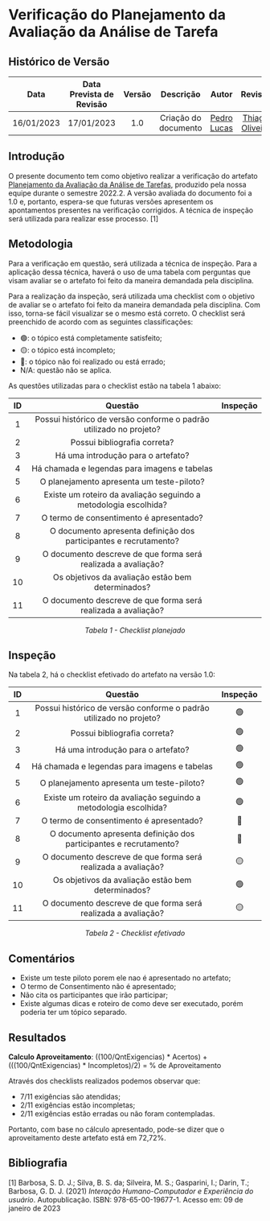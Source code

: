 # Verificação do Planejamento da Avaliação da Análise de Tarefa
## <a>Histórico de Versão</a>
|    Data    | Data Prevista de Revisão | Versão |      Descrição       |                   Autor                    |         Revisor          |
| :--------: | :----------------------: | :----: | :------------------: | :----------------------------------------: | :----------------------: |
| 16/01/2023 |        17/01/2023        |  1.0   | Criação do documento | [Pedro Lucas](https://github.com/PedroLSF) | [Thiago Oliveira](https://github.com/Thiab394) |

## <a>Introdução</a>
O presente documento tem como objetivo realizar a verificação do artefato [Planejamento da Avaliação da Análise de Tarefas](../../../../DesignAvaliacaoDesen/Nivel1/AnaliseDeTarefas/PlanejamentoAvAnaliseDeTarefas.md), produzido pela nossa equipe durante o semestre 2022.2. A versão avaliada do documento foi a 1.0 e, portanto, espera-se que futuras versões apresentem os apontamentos presentes na verificação corrigidos. A técnica de inspeção será utilizada para realizar esse processo. [1]

## <a>Metodologia</a>
Para a verificação em questão, será utilizada a técnica de inspeção. Para a aplicação dessa técnica, haverá o uso de uma tabela com perguntas que visam avaliar se o artefato foi feito da maneira demandada pela disciplina.

Para a realização da inspeção, será utilizada uma checklist com o objetivo de avaliar se o artefato foi feito da maneira demandada pela disciplina. Com isso, torna-se fácil visualizar se o mesmo está correto. O checklist será preenchido de acordo com as seguintes classificações:

* 🟢: o tópico está completamente satisfeito;
* 🟡: o tópico está incompleto;
* 🔴: o tópico não foi realizado ou está errado;
* N/A: questão não se aplica.

As questões utilizadas para o checklist estão na tabela 1 abaixo:

<center>

|  ID   |                              Questão                               | Inspeção |
| :---: | :----------------------------------------------------------------: | :------: |
|   1   | Possui histórico de versão conforme o padrão utilizado no projeto? |          |
|   2   |                    Possui bibliografia correta?                    |          |
|   3   |                 Há uma introdução para o artefato?                 |          |
|   4   |            Há chamada e legendas para imagens e tabelas            |          |
|   5   |             O planejamento apresenta um teste-piloto?              |          |
|   6   |  Existe um roteiro da avaliação seguindo a metodologia escolhida?  |          |
|   7   |              O termo de consentimento é apresentado?               |          |
|   8   | O documento apresenta definição dos participantes e recrutamento?  |          |
|   9   |   O documento descreve de que forma será realizada a avaliação?    |          |
|  10   |    Os objetivos da avaliação estão bem determinados?               |          |
|  11   |   O documento descreve de que forma será realizada a avaliação?    |          |

  
*Tabela 1 - Checklist planejado*

</center>

## <a>Inspeção</a>

Na tabela 2, há o checklist efetivado do artefato na versão 1.0:

<center>

|  ID   |                              Questão                               | Inspeção |
| :---: | :----------------------------------------------------------------: | :------: |
|   1   | Possui histórico de versão conforme o padrão utilizado no projeto? |    🟢      |
|   2   |                    Possui bibliografia correta?                    |    🟢      |
|   3   |                 Há uma introdução para o artefato?                 |    🟢     |
|   4   |            Há chamada e legendas para imagens e tabelas            |    🟢      |
|   5   |             O planejamento apresenta um teste-piloto?              |    🟢     |
|   6   |  Existe um roteiro da avaliação seguindo a metodologia escolhida?  |    🟢    |
|   7   |              O termo de consentimento é apresentado?               |    🔴     |
|   8   | O documento apresenta definição dos participantes e recrutamento?  |    🔴     |
|   9   |   O documento descreve de que forma será realizada a avaliação?    |    🟡     |
|  10   |    Os objetivos da avaliação estão bem determinados?               |    🟢     |
|  11   |   O documento descreve de que forma será realizada a avaliação?    |    🟡      |



  
*Tabela 2 - Checklist efetivado*

</center>

## <a>Comentários</a>
* Existe um teste piloto porem ele nao é apresentado no artefato;
* O termo de Consentimento não é apresentado;
* Não cita os participantes que irão participar;
* Existe algumas dicas e roteiro de como deve ser executado, porém poderia ter um tópico separado.

## <a>Resultados</a>
<a>**Calculo Aproveitamento**</a>: ((100/QntExigencias) * Acertos) + (((100/QntExigencias) * Incompletos)/2) = % de Aproveitamento

Através dos checklists realizados podemos observar que:

* 7/11 exigências são atendidas;
* 2/11 exigências estão incompletas;
* 2/11 exigências estão erradas ou não foram contempladas.

Portanto, com base no cálculo apresentado, pode-se dizer que o aproveitamento deste artefato está em 72,72%.

## <a>Bibliografia</a>

[1] Barbosa, S. D. J.; Silva, B. S. da; Silveira, M. S.; Gasparini, I.; Darin, T.; Barbosa, G. D. J. (2021) _Interação Humano-Computador e Experiência do usuário_. Autopublicação. ISBN: 978-65-00-19677-1. Acesso em: 09 de janeiro de 2023
